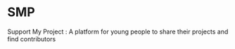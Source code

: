 # SMP
Support My Project : A platform for young people to share their projects and find contributors
